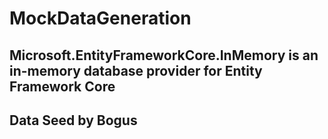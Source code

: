 # MockDataGeneration
## Microsoft.EntityFrameworkCore.InMemory is an in-memory database provider for Entity Framework Core
## Data Seed by Bogus
